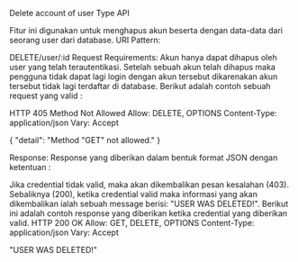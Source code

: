 Delete account of user Type API

Fitur ini digunakan untuk menghapus akun beserta dengan data-data dari seorang user dari database. URI Pattern:

DELETE/user/:id
Request Requirements: Akun hanya dapat dihapus oleh user yang telah terautentikasi. Setelah sebuah akun telah dihapus maka pengguna tidak dapat lagi login dengan akun tersebut dikarenakan akun tersebut tidak lagi terdaftar di database. Berikut adalah contoh sebuah request yang valid :

HTTP 405 Method Not Allowed
Allow: DELETE, OPTIONS
Content-Type: application/json
Vary: Accept

{
"detail": "Method \"GET\" not allowed."
}

Response: Response yang diberikan dalam bentuk format JSON dengan ketentuan :

Jika credential tidak valid, maka akan dikembalikan pesan kesalahan (403). Sebaliknya (200), ketika credential valid maka informasi yang akan dikembalikan ialah sebuah message berisi: "USER WAS DELETED!". Berikut ini adalah contoh response yang diberikan ketika credential yang diberikan valid.
HTTP 200 OK
Allow: GET, DELETE, OPTIONS
Content-Type: application/json
Vary: Accept

"USER WAS DELETED!"
